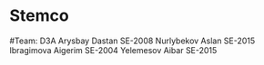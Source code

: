 # Stemco
#Team: D3A
Arysbay Dastan SE-2008
Nurlybekov Aslan SE-2015
Ibragimova Aigerim SE-2004
Yelemesov Aibar SE-2015
